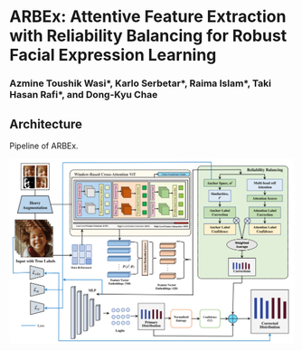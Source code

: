 # ARBEx: Attentive Feature Extraction with Reliability Balancing for Robust Facial Expression Learning
### Azmine Toushik Wasi*, Karlo Serbetar*, Raima Islam*, Taki Hasan Rafi*, and Dong-Kyu Chae

## Architecture
 Pipeline of ARBEx.
<p align="center">
  <img src="Images/Figure1-1.png" width="700"/>
</p>
